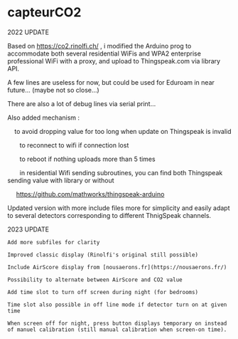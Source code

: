# capteurCO2

2022 UPDATE
 
Based on https://co2.rinolfi.ch/ , i modified the Arduino prog to accommodate both several residential WiFis and WPA2 enterprise professional WiFi with a proxy, and upload to Thingspeak.com via library API.


A few lines are useless for now, but could be used for Eduroam in near future... (maybe not so close...)


There are also a lot of debug lines via serial print...


Also added mechanism :


    to avoid dropping value for too long when update on Thingspeak is invalid

  
    to reconnect to wifi if connection lost

  
    to reboot if nothing uploads more than 5 times

  
    in residential Wifi sending subroutines, you can find both Thingspeak sending value with library or without

    
https://github.com/mathworks/thingspeak-arduino

Updated version with more include files more for simplicity and easily adapt to several detectors corresponding to different ThnigSpeak channels.

2023 UPDATE

	Add more subfiles for clarity

	Improved classic display (Rinolfi's original still possible)

	Include AirScore display from [nousaerons.fr](https://nousaerons.fr/)

	Possibility to alternate between AirScore and CO2 value

	Add time slot to turn off screen during night (for bedrooms)

	Time slot also possible in off line mode if detector turn on at given time

	When screen off for night, press button displays temporary on instead of manuel calibration (still manual calibration when screen-on time).
